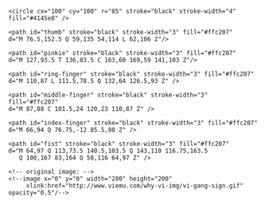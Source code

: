 <svg xmlns="http://www.w3.org/2000/svg" version="1.1">
    
    <circle cx="100" cy="100" r="85" stroke="black" stroke-width="4" fill="#4145e8" />

    <path id="thumb" stroke="black" stroke-width="3" fill="#ffc207"
    d="M 76.5,152.5 Q 59,135 54,114 L 62,106 Z"/>

    <path id="pinkie" stroke="black" stroke-width="3" fill="#ffc207" 
    d="M 127,93.5 T 136,83.5 C 163,60 169,59 141,103 Z"/>

    <path id="ring-finger" stroke="black" stroke-width="3" fill="#ffc207" 
    d="M 110,87 L 111.5,78.5 Q 132,64 126.5,93 Z" />

    <path id="middle-finger" stroke="black" stroke-width="3" fill="#ffc207" 
    d="M 87,88 C 101.5,24 120,23 110,87 Z" />

    <path id="index-finger" stroke="black" stroke-width="3" fill="#ffc207" 
    d="M 66,94 Q 76.75,-12 85.5,88 Z" />

    <path id="fist" stroke="black" stroke-width="3" fill="#ffc207" 
    d="M 64,97 Q 113,73.5 140.5,103.5 Q 143,110 116.75,163.5 
       Q 100,167 83,164 Q 58,116 64,97 Z" />

    <!-- original image: -->
    <!--image x="0" y="0" width="200" height="200" 
         xlink:href="http://www.viemu.com/why-vi-img/vi-gang-sign.gif" opacity="0.5"/-->

</svg> 
 
